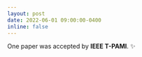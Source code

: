 ```yaml
---
layout: post
date: 2022-06-01 09:00:00-0400
inline: false
---
```


One paper was accepted by **IEEE T-PAMI**. :sparkles:
